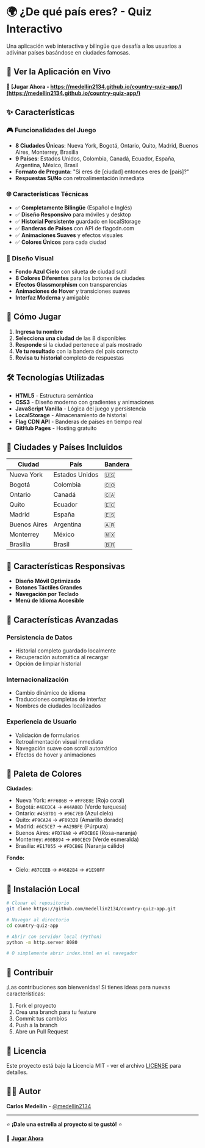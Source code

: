 # 🌍 ¿De qué país eres? - Quiz Interactivo

Una aplicación web interactiva y bilingüe que desafía a los usuarios a adivinar países basándose en ciudades famosas.

## 🚀 Ver la Aplicación en Vivo

**🔗 [Jugar Ahora - https://medellin2134.github.io/country-quiz-app/](https://medellin2134.github.io/country-quiz-app/)**

## ✨ Características

### 🎮 Funcionalidades del Juego
- **8 Ciudades Únicas**: Nueva York, Bogotá, Ontario, Quito, Madrid, Buenos Aires, Monterrey, Brasilia
- **9 Países**: Estados Unidos, Colombia, Canadá, Ecuador, España, Argentina, México, Brasil
- **Formato de Pregunta**: "Si eres de [ciudad] entonces eres de [país]?"
- **Respuestas Sí/No** con retroalimentación inmediata

### 🌐 Características Técnicas
- ✅ **Completamente Bilingüe** (Español e Inglés)
- ✅ **Diseño Responsivo** para móviles y desktop
- ✅ **Historial Persistente** guardado en localStorage
- ✅ **Banderas de Países** con API de flagcdn.com
- ✅ **Animaciones Suaves** y efectos visuales
- ✅ **Colores Únicos** para cada ciudad

### 🎨 Diseño Visual
- **Fondo Azul Cielo** con silueta de ciudad sutil
- **8 Colores Diferentes** para los botones de ciudades
- **Efectos Glassmorphism** con transparencias
- **Animaciones de Hover** y transiciones suaves
- **Interfaz Moderna** y amigable

## 🎯 Cómo Jugar

1. **Ingresa tu nombre**
2. **Selecciona una ciudad** de las 8 disponibles
3. **Responde** si la ciudad pertenece al país mostrado
4. **Ve tu resultado** con la bandera del país correcto
5. **Revisa tu historial** completo de respuestas

## 🛠️ Tecnologías Utilizadas

- **HTML5** - Estructura semántica
- **CSS3** - Diseño moderno con gradientes y animaciones
- **JavaScript Vanilla** - Lógica del juego y persistencia
- **LocalStorage** - Almacenamiento de historial
- **Flag CDN API** - Banderas de países en tiempo real
- **GitHub Pages** - Hosting gratuito

## 🌈 Ciudades y Países Incluidos

| Ciudad | País | Bandera |
|--------|------|---------|
| Nueva York | Estados Unidos | 🇺🇸 |
| Bogotá | Colombia | 🇨🇴 |
| Ontario | Canadá | 🇨🇦 |
| Quito | Ecuador | 🇪🇨 |
| Madrid | España | 🇪🇸 |
| Buenos Aires | Argentina | 🇦🇷 |
| Monterrey | México | 🇲🇽 |
| Brasilia | Brasil | 🇧🇷 |

## 📱 Características Responsivas

- **Diseño Móvil Optimizado**
- **Botones Táctiles Grandes**
- **Navegación por Teclado**
- **Menú de Idioma Accesible**

## 🔧 Características Avanzadas

### Persistencia de Datos
- Historial completo guardado localmente
- Recuperación automática al recargar
- Opción de limpiar historial

### Internacionalización
- Cambio dinámico de idioma
- Traducciones completas de interfaz
- Nombres de ciudades localizados

### Experiencia de Usuario
- Validación de formularios
- Retroalimentación visual inmediata
- Navegación suave con scroll automático
- Efectos de hover y animaciones

## 🎨 Paleta de Colores

**Ciudades:**
- Nueva York: `#FF6B6B` → `#FF8E8E` (Rojo coral)
- Bogotá: `#4ECDC4` → `#44A08D` (Verde turquesa)
- Ontario: `#45B7D1` → `#96C7ED` (Azul cielo)
- Quito: `#F9CA24` → `#F0932B` (Amarillo dorado)
- Madrid: `#6C5CE7` → `#A29BFE` (Púrpura)
- Buenos Aires: `#FD79A8` → `#FDCB6E` (Rosa-naranja)
- Monterrey: `#00B894` → `#00CEC9` (Verde esmeralda)
- Brasilia: `#E17055` → `#FDCB6E` (Naranja cálido)

**Fondo:**
- Cielo: `#87CEEB` → `#4682B4` → `#1E90FF`

## 🚀 Instalación Local

```bash
# Clonar el repositorio
git clone https://github.com/medellin2134/country-quiz-app.git

# Navegar al directorio
cd country-quiz-app

# Abrir con servidor local (Python)
python -m http.server 8080

# O simplemente abrir index.html en el navegador
```

## 🤝 Contribuir

¡Las contribuciones son bienvenidas! Si tienes ideas para nuevas características:

1. Fork el proyecto
2. Crea una branch para tu feature
3. Commit tus cambios
4. Push a la branch
5. Abre un Pull Request

## 📄 Licencia

Este proyecto está bajo la Licencia MIT - ver el archivo [LICENSE](LICENSE) para detalles.

## 👨‍💻 Autor

**Carlos Medellín** - [@medellin2134](https://github.com/medellin2134)

---

⭐ **¡Dale una estrella al proyecto si te gustó!** ⭐

🔗 **[Jugar Ahora](https://medellin2134.github.io/country-quiz-app/)**